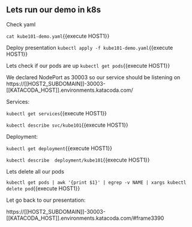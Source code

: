 ## Lets run our demo in k8s

Check yaml

`cat kube101-demo.yaml`{{execute HOST1}}

Deploy presentation  `kubectl apply -f kube101-demo.yaml`{{execute HOST1}}


Lets check if our pods are up `kubectl get pods`{{execute HOST1}}

We declared NodePort as 30003 so our service should be listening on https://[[HOST2_SUBDOMAIN]]-30003-[[KATACODA_HOST]].environments.katacoda.com/

Services: 

`kubectl get services`{{execute HOST1}}

`kubectl describe svc/kube101`{{execute HOST1}}

Deployment: 

`kubectl get deployment`{{execute HOST1}}

`kubectl describe  deployment/kube101`{{execute HOST1}}

Lets delete all our pods

`kubectl get pods | awk '{print $1}' | egrep -v NAME | xargs kubectl delete pod`{{execute HOST1}}

Let go back to our presentation:

https://[[HOST2_SUBDOMAIN]]-30003-[[KATACODA_HOST]].environments.katacoda.com/#frame3390
